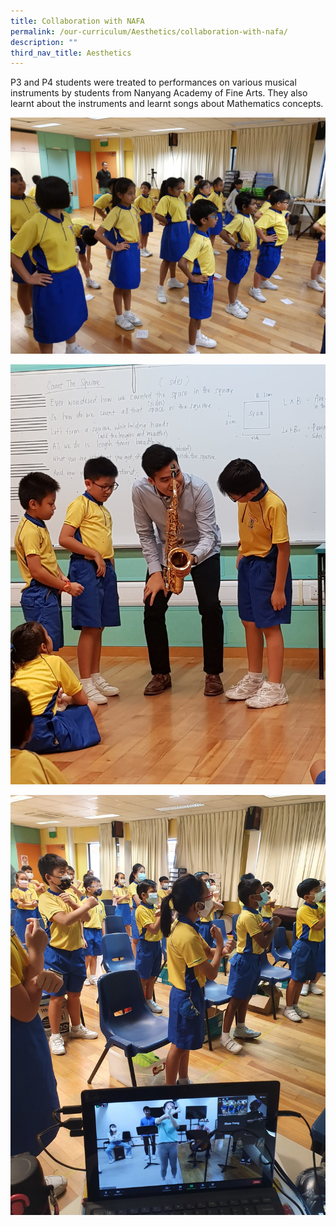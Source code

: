 ```yaml
---
title: Collaboration with NAFA
permalink: /our-curriculum/Aesthetics/collaboration-with-nafa/
description: ""
third_nav_title: Aesthetics
---
```

P3 and P4 students were treated to performances on various musical instruments by students from Nanyang Academy of Fine Arts. They also learnt about the instruments and learnt songs about Mathematics concepts.

![](/images/Aesthetics/Nafa8.jpeg)

![](/images/Aesthetics/Nafa9.jpeg)


![](/images/Aesthetics/Zoom%20with%20NAFA%20Students%20learning%20Songs%20with%20Maths%20concepts.jpeg)